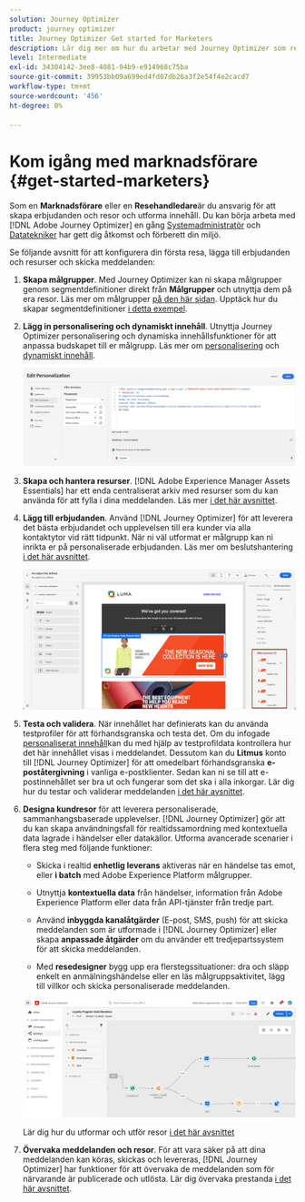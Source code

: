 ```yaml
---
solution: Journey Optimizer
product: journey optimizer
title: Journey Optimizer Get started for Marketers
description: Lär dig mer om hur du arbetar med Journey Optimizer som resande
level: Intermediate
exl-id: 34304142-3ee8-4081-94b9-e914968c75ba
source-git-commit: 39953bb09a699ed4fd07db26a3f2e54f4e2cacd7
workflow-type: tm+mt
source-wordcount: '456'
ht-degree: 0%

---
```


# Kom igång med marknadsförare {#get-started-marketers}

Som en **Marknadsförare** eller en **Resehandledare**&#x200B;är du ansvarig för att skapa erbjudanden och resor och utforma innehåll. Du kan börja arbeta med [!DNL Adobe Journey Optimizer] en gång [Systemadministratör](administrator.md) och [Datatekniker](data-engineer.md) har gett dig åtkomst och förberett din miljö.

Se följande avsnitt för att konfigurera din första resa, lägga till erbjudanden och resurser och skicka meddelanden:

1. **Skapa målgrupper**. Med Journey Optimizer kan ni skapa målgrupper genom segmentdefinitioner direkt från **Målgrupper** och utnyttja dem på era resor.  Läs mer om målgrupper [på den här sidan](../../audience/about-audiences.md). Upptäck hur du skapar segmentdefinitioner [i detta exempel](../../audience/creating-a-segment-definition.md).

1. **Lägg in personalisering och dynamiskt innehåll**. Utnyttja Journey Optimizer personalisering och dynamiska innehållsfunktioner för att anpassa budskapet till er målgrupp. Läs mer om [personalisering](../../personalization/personalize.md) och [dynamiskt innehåll](../../personalization/get-started-dynamic-content.md).

   ![](../assets/perso_ee2.png)

1. **Skapa och hantera resurser**. [!DNL Adobe Experience Manager Assets Essentials] har ett enda centraliserat arkiv med resurser som du kan använda för att fylla i dina meddelanden. Läs mer [i det här avsnittet](../../content-management/assets-essentials.md).

1. **Lägg till erbjudanden**. Använd [!DNL Journey Optimizer] för att leverera det bästa erbjudandet och upplevelsen till era kunder via alla kontaktytor vid rätt tidpunkt. När ni väl utformat er målgrupp kan ni inrikta er på personaliserade erbjudanden. Läs mer om beslutshantering [i det här avsnittet](../../offers/get-started/starting-offer-decisioning.md).

   ![](../assets/offers-e2e-offers-displayed.png)

1. **Testa och validera**. När innehållet har definierats kan du använda testprofiler för att förhandsgranska och testa det. Om du infogade [personaliserat innehåll](../../personalization/personalize.md)kan du med hjälp av testprofildata kontrollera hur det här innehållet visas i meddelandet. Dessutom kan du **Litmus** konto till [!DNL Journey Optimizer] för att omedelbart förhandsgranska **e-poståtergivning** i vanliga e-postklienter. Sedan kan ni se till att e-postinnehållet ser bra ut och fungerar som det ska i alla inkorgar. Lär dig hur du testar och validerar meddelanden [i det här avsnittet](../../email/preview.md).

1. **Designa kundresor** för att leverera personaliserade, sammanhangsbaserade upplevelser. [!DNL Journey Optimizer] gör att du kan skapa användningsfall för realtidssamordning med kontextuella data lagrade i händelser eller datakällor. Utforma avancerade scenarier i flera steg med följande funktioner:

   * Skicka i realtid **enhetlig leverans** aktiveras när en händelse tas emot, eller **i batch** med Adobe Experience Platform målgrupper.

   * Utnyttja **kontextuella data** från händelser, information från Adobe Experience Platform eller data från API-tjänster från tredje part.

   * Använd **inbyggda kanalåtgärder** (E-post, SMS, push) för att skicka meddelanden som är utformade i [!DNL Journey Optimizer] eller skapa **anpassade åtgärder** om du använder ett tredjepartssystem för att skicka meddelanden.

   * Med **resedesigner** bygg upp era flerstegssituationer: dra och släpp enkelt en anmälningshändelse eller en läs målgruppsaktivitet, lägg till villkor och skicka personaliserade meddelanden.

   ![](../assets/journey-design.png)

   Lär dig hur du utformar och utför resor [i det här avsnittet](../../building-journeys/journey-gs.md)

1. **Övervaka meddelanden och resor**. För att vara säker på att dina meddelanden kan köras, skickas och levereras, [!DNL Journey Optimizer] har funktioner för att övervaka de meddelanden som för närvarande är publicerade och utlösta. Lär dig övervaka prestanda [i det här avsnittet](../../reports/global-report.md).
